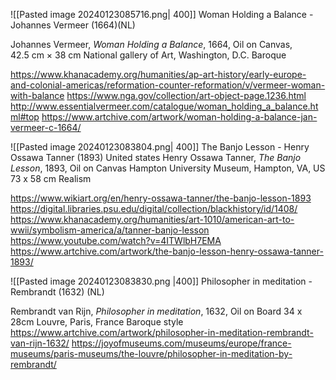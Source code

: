 
![[Pasted image 20240123085716.png| 400]]
Woman Holding a Balance - Johannes Vermeer (1664)(NL)

Johannes Vermeer, *Woman Holding a Balance*, 1664, Oil on Canvas, 
42.5 cm × 38 cm
National gallery of Art, Washington, D.C. 
Baroque

https://www.khanacademy.org/humanities/ap-art-history/early-europe-and-colonial-americas/reformation-counter-reformation/v/vermeer-woman-with-balance
https://www.nga.gov/collection/art-object-page.1236.html
http://www.essentialvermeer.com/catalogue/woman_holding_a_balance.html#top
https://www.artchive.com/artwork/woman-holding-a-balance-jan-vermeer-c-1664/

![[Pasted image 20240123083804.png| 400]]
The Banjo Lesson - Henry Ossawa Tanner (1893) United states
Henry Ossawa Tanner, *The Banjo Lesson*, 1893, Oil on Canvas
Hampton University Museum, Hampton, VA, US
73 x 58 cm
Realism

https://www.wikiart.org/en/henry-ossawa-tanner/the-banjo-lesson-1893
https://digital.libraries.psu.edu/digital/collection/blackhistory/id/1408/
https://www.khanacademy.org/humanities/art-1010/american-art-to-wwii/symbolism-america/a/tanner-banjo-lesson
https://www.youtube.com/watch?v=4ITWlbH7EMA
https://www.artchive.com/artwork/the-banjo-lesson-henry-ossawa-tanner-1893/


![[Pasted image 20240123083830.png |400]]
Philosopher in meditation - Rembrandt (1632) (NL)

Rembrandt van Rijn, *Philosopher in meditation*, 1632, Oil on Board
34 x 28cm
Louvre, Paris, France
Baroque style
https://www.artchive.com/artwork/philosopher-in-meditation-rembrandt-van-rijn-1632/
https://joyofmuseums.com/museums/europe/france-museums/paris-museums/the-louvre/philosopher-in-meditation-by-rembrandt/

